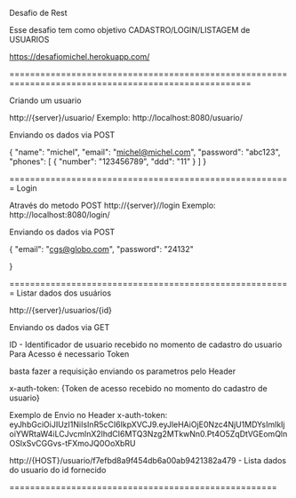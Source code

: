 Desafio de Rest

Esse desafio tem como objetivo CADASTRO/LOGIN/LISTAGEM de USUARIOS

https://desafiomichel.herokuapp.com/

=====================================================================================================

Criando um usuario

http://{server}/usuario/
Exemplo: http://localhost:8080/usuario/

Enviando os dados via POST

{ 
"name": "michel", 
 "email": "michel@michel.com", 
 "password": "abc123", 
 "phones": [ { "number": "123456789", "ddd": "11" } ] 
}

=======================================================
Login

Através do metodo POST
http://{server}//login
Exemplo: http://localhost:8080/login/


Enviando os dados via POST

{
        "email": "cgs@globo.com",
        "password": "24132"
        
}

=======================================================
Listar dados dos usuários

http://{server}/usuarios/{id}


Enviando os dados via GET

ID - Identificador de usuario recebido no momento de cadastro do usuario
Para Acesso é necessario Token

basta fazer a requisição enviando os parametros pelo Header

x-auth-token: {Token de acesso recebido no momento do cadastro de usuario}

Exemplo de Envio no Header
x-auth-token: eyJhbGciOiJIUzI1NiIsInR5cCI6IkpXVCJ9.eyJleHAiOjE0Nzc4NjU1MDYsImlkIjoiYWRtaW4iLCJvcmlnX2lhdCI6MTQ3Nzg2MTkwNn0.Pt4O5ZqDtVGEomQlnOSlxSvCGGvs-tFXmoJQ0OoXbRU

http://{HOST}/usuario/f7efbd8a9f454db6a00ab9421382a479 - Lista dados do usuario do id fornecido

====================================================
